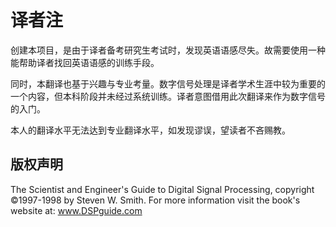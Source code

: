 # 译者注

创建本项目，是由于译者备考研究生考试时，发现英语语感尽失。故需要使用一种能帮助译者找回英语语感的训练手段。

同时，本翻译也基于兴趣与专业考量。数字信号处理是译者学术生涯中较为重要的一个内容，但本科阶段并未经过系统训练。译者意图借用此次翻译来作为数字信号的入门。

本人的翻译水平无法达到专业翻译水平，如发现谬误，望读者不吝赐教。

## 版权声明

The Scientist and Engineer's Guide to Digital Signal Processing, copyright ©1997-1998 by Steven W. Smith. For more information visit the book's website at: www.DSPguide.com
